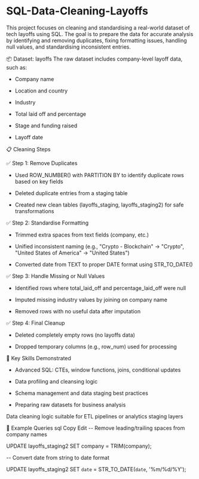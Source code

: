 # SQL-Data-Cleaning-Layoffs

This project focuses on cleaning and standardising a real-world dataset of tech layoffs using SQL. The goal is to prepare the data for accurate analysis by identifying and removing duplicates, fixing formatting issues, handling null values, and standardising inconsistent entries.

📦 Dataset: layoffs
The raw dataset includes company-level layoff data, such as:

- Company name

- Location and country

- Industry

- Total laid off and percentage

- Stage and funding raised

- Layoff date


📋 Cleaning Steps

✅ Step 1: Remove Duplicates


- Used ROW_NUMBER() with PARTITION BY to identify duplicate rows based on key fields

- Deleted duplicate entries from a staging table

- Created new clean tables (layoffs_staging, layoffs_staging2) for safe transformations
  

✅ Step 2: Standardise Formatting

- Trimmed extra spaces from text fields (company, etc.)

- Unified inconsistent naming (e.g., "Crypto - Blockchain" → "Crypto", "United States of America" → "United States")

- Converted date from TEXT to proper DATE format using STR_TO_DATE()
  

✅ Step 3: Handle Missing or Null Values

- Identified rows where total_laid_off and percentage_laid_off were null

- Imputed missing industry values by joining on company name

- Removed rows with no useful data after imputation
  

✅ Step 4: Final Cleanup

- Deleted completely empty rows (no layoffs data)

- Dropped temporary columns (e.g., row_num) used for processing
  

🧠 Key Skills Demonstrated

- Advanced SQL: CTEs, window functions, joins, conditional updates

- Data profiling and cleansing logic

- Schema management and data staging best practices

- Preparing raw datasets for business analysis
  

Data cleaning logic suitable for ETL pipelines or analytics staging layers

🧪 Example Queries
sql
Copy
Edit
-- Remove leading/trailing spaces from company names

  UPDATE layoffs_staging2
  SET company = TRIM(company);

-- Convert date from string to date format

  UPDATE layoffs_staging2
  SET `date` = STR_TO_DATE(`date`, '%m/%d/%Y');
